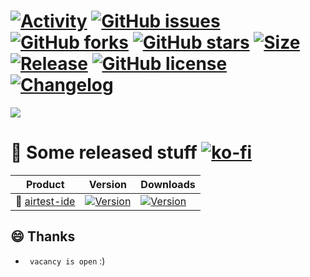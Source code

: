 # [![Activity](https://img.shields.io/github/commit-activity/m/EpicMorg/chocolatey?label=commits&style=flat-square)](https://github.com/EpicMorg/chocolatey/commits) [![GitHub issues](https://img.shields.io/github/issues/EpicMorg/chocolatey.svg?style=popout-square)](https://github.com/EpicMorg/chocolatey/issues) [![GitHub forks](https://img.shields.io/github/forks/EpicMorg/chocolatey.svg?style=popout-square)](https://github.com/EpicMorg/chocolatey/network) [![GitHub stars](https://img.shields.io/github/stars/EpicMorg/chocolatey.svg?style=popout-square)](https://github.com/EpicMorg/chocolatey/stargazers)  [![Size](https://img.shields.io/github/repo-size/EpicMorg/chocolatey?label=size&style=flat-square)](https://github.com/EpicMorg/chocolatey/archive/master.zip) [![Release](https://img.shields.io/github/v/release/EpicMorg/chocolatey?style=flat-square)](https://github.com/EpicMorg/chocolatey/releases)  [![GitHub license](https://img.shields.io/github/license/EpicMorg/chocolatey.svg?style=popout-square)](LICENSE.md) [![Changelog](https://img.shields.io/badge/Changelog-yellow.svg?style=popout-square)](CHANGELOG.md)

![](https://rawcdn.githack.com/EpicMorg/chocolatey/f417f8672891b4ea65928fac2be14a51b55957d3/.github/logo.png)

# :pushpin: Some released stuff  [![ko-fi](https://www.ko-fi.com/img/githubbutton_sm.svg)](https://ko-fi.com/B0B81CUI4)

 Product | Version   | Downloads
| ------  | ------ | ------ 
| :open_file_folder: [airtest-ide](./chocolatey/airtest-ide) |  [![Version](https://img.shields.io/chocolatey/v/airtest-ide?label=version&style=for-the-badge)](https://chocolatey.org/packages/airtest-ide/) | [![Version](https://img.shields.io/chocolatey/dt/airtest-ide?style=for-the-badge)](https://chocolatey.org/packages/airtest-ide/) 

## :smile: Thanks
* ` vacancy is open` :)

